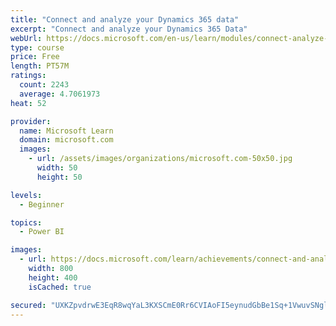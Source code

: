 ```yaml
---
title: "Connect and analyze your Dynamics 365 data​"
excerpt: "Connect and analyze your Dynamics 365 Data​"
webUrl: https://docs.microsoft.com/en-us/learn/modules/connect-analyze-dynamics-365-data/
type: course
price: Free
length: PT57M
ratings:
  count: 2243
  average: 4.7061973
heat: 52

provider:
  name: Microsoft Learn
  domain: microsoft.com
  images:
    - url: /assets/images/organizations/microsoft.com-50x50.jpg
      width: 50
      height: 50

levels:
  - Beginner

topics:
  - Power BI

images:
  - url: https://docs.microsoft.com/learn/achievements/connect-and-analyze-your-microsoft-dynamics-365-data-social.png
    width: 800
    height: 400
    isCached: true

secured: "UXKZpvdrwE3EqR8wqYaL3KXSCmE0Rr6CVIAoFI5eynudGbBe1Sq+1VwuvSNglSLtmjbdIlsRX0W0194Y0QGWHlleuCjinGSjH0qYQLzg+Otgkql3wSSaM+c7ibntqwQdQ0T0oJncSwmuEEO/fXu44x3symQ6XtLigTXfsdy4Dh0SS8KY72nG1OBnSYZp2rImEl6milZOP4SEBMVeow8ebkYm5I0UFbTmhR9xfVlkpqq4jjiN20YID2zIiRfOY6IssYOBA+7KQOFbK/AiB1z8YpiXjb6QYOfKjIuiuniNkK1ATLRGYijopV8aCJ89yPeuiXAsqQDNO1NDXhO7nBs9wXUOCi9+ftpTqXuaZ4di7FvHwe5vVEukI/eWjabOvsoCJTjS9ALPvLtZYwIkWS94vSxeE1EO3HlQpgZBY/hK1dk=;espHjd3Zmml1cKW+XCv0Tw=="
---
```


